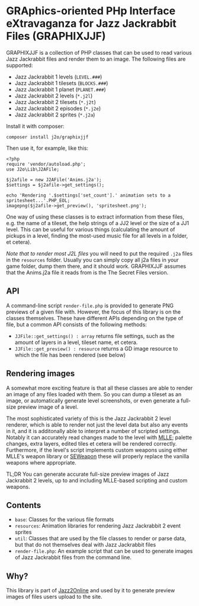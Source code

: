 # GRAphics-oriented PHp Interface eXtravaganza for Jazz Jackrabbit Files (GRAPHIXJJF)

GRAPHIXJJF is a collection of PHP classes that can be used to read various Jazz 
Jackrabbit files and render them to an image. The following files are 
supported:

* Jazz Jackrabbit 1 levels (`LEVEL.###`)
* Jazz Jackrabbit 1 tilesets (`BLOCKS.###`)
* Jazz Jackrabbit 1 planet (`PLANET.###`)
* Jazz Jackrabbit 2 levels (`*.j2l`)
* Jazz Jackrabbit 2 tilesets (`*.j2t`)
* Jazz Jackrabbit 2 episodes (`*.j2e`)
* Jazz Jackrabbit 2 sprites (`*.j2a`)

Install it with composer:

```
composer install j2o/graphixjjf
```

Then use it, for example, like this:

```$php
<?php
require 'vendor/autoload.php';
use J2o\Lib\J2AFile;

$j2afile = new J2AFile('Anims.j2a');
$settings = $j2afile->get_settings();

echo 'Rendering '.$settings['set_count'].' animation sets to a spritesheet...'.PHP_EOL;
imagepng($j2afile->get_preview(), 'spritesheet.png');
```

One way of using these classes is to extract information from these files, e.g.
the name of a tileset, the help strings of a JJ2 level or the size of a JJ1
level. This can be useful for various things (calculating the amount of pickups
in a level, finding the most-used music file for all levels in a folder, et
cetera).

*Note that to render most J2L files* you will need to put the required `.j2a`
files in the `resources` folder. Usually you can simply copy all j2a files in
your game folder, dump them there, and it should work. GRAPHIXJJF assumes that
the Anims.j2a file it reads from is the The Secret Files version.

## API
A command-line script `render-file.php` is provided to generate PNG previews of
a given file with. However, the focus of this library is on the classes 
themselves. These have different APIs depending on the type of file, but
a common API consists of the following methods:

* `JJFile::get_settings() : array` returns file settings, such as the amount
  of layers in a level, tileset name, et cetera. 
* `JJFile::get_preview() : resource` returns a GD image resource to which
  the file has been rendered (see below) 

## Rendering images
A somewhat more exciting feature is that all these classes are able to render
an image of any files loaded with them. So you can dump a tileset as an image,
or automatically generate level screenshots, or even generate a full-size
preview image of a level.

The most sophisticated variety of this is the Jazz Jackrabbit 2 level renderer,
which is able to render not just the level data but also any events in it, and
it is additonally able to interpret a number of scripted settings. Notably it
can accurately read changes made to the level with 
[MLLE](https://github.com/violet-clm/MLLE); palette changes, extra layers,
edited tiles et cetera will be rendered correctly. Furthermore, if the level's
script implements custom weapons using either MLLE's weapon library or 
[SEWeapon](https://www.jazz2online.com/downloads/7759/standard-weapon-interface/)
these will properly replace the vanilla weapons where appropriate.

TL;DR You can generate accurate full-size preview images of Jazz Jackrabbit 2 
levels, up to and including MLLE-based scripting and custom weapons.

## Contents

* `base`: Classes for the various file formats
* `resources`: Animation libraries for rendering Jazz Jackrabbit 2 event 
  sprites
* `util`: Classes that are used by the file classes to render or parse data,
  but that do not themselves deal with Jazz Jackrabbit files
* `render-file.php`: An example script that can be used to generate images of
  Jazz Jackrabbit files from the command line.

## Why?
This library is part of [Jazz2Online](https://jazz2online.com) and used by it
to generate preview images of files users upload to the site. 